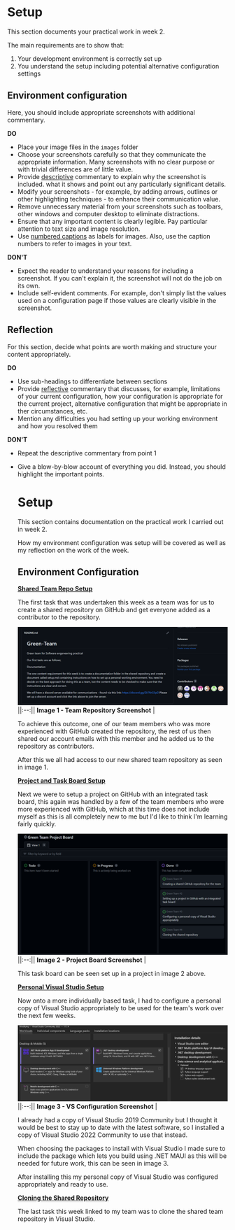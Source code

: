 # Setup

This section documents your practical work in week 2.

The main requirements are to show that:

1. Your development environment is correctly set up
2. You understand the setup including potential alternative configuration settings

## Environment configuration

Here, you should include appropriate screenshots with additional commentary. 

**DO**

* Place your image files in the `images` folder
* Choose your screenshots carefully so that they communicate the appropriate information.
  Many screenshots with no clear purpose or with trivial differences are of little value.
* Provide <ins>descriptive</ins> commentary to explain why the screenshot is included. 
  what it shows and point out any particularly significant details.
* Modify your screenshots - for example, by adding arrows, outlines or other highlighting 
  techniques - to enhance their communication value.
* Remove unnecessary material from your screenshots such as toolbars, other windows and 
  computer desktop to eliminate distractions.
* Ensure that any important content is clearly legible. Pay particular attention to text
  size and image resolution.
* Use [numbered captions](https://towardsdev.com/3-ways-to-add-a-caption-to-an-image-using-markdown-f2ca30562be6) 
  as labels for images. Also, use the caption numbers to refer to images in your text.

**DON'T**

* Expect the reader to understand your reasons for including a screenshot. If you can't
  explain it, the screenshot will not do the job on its own.
* Include self-evident comments. For example, don't simply list the values used on a
  configuration page if those values are clearly visible in the screenshot.

## Reflection

For this section, decide what points are worth making and structure your content 
appropriately.

**DO**

* Use sub-headings to differentiate between sections
* Provide <ins>reflective</ins> commentary that discusses, for example, limitations of
  your current configuration, how your configuration is appropriate for the current 
  project, alternative configuration that might be appropriate in ther circumstances, 
  etc.
* Mention any difficulties you had setting up your working environment and how you 
  resolved them

**DON'T**

* Repeat the descriptive commentary from point 1
* Give a blow-by-blow account of everything you did. Instead, you should highlight 
  the important points.

  # Setup

  This section contains documentation on the practical work I carried out in week 2.

  How my environment configuration was setup will be covered as well as my reflection on the work of the week.

  ## Environment Configuration

  <ins>**Shared Team Repo Setup**<ins>
  
  The first task that was undertaken this week as a team was for us to create a shared repository on GitHub and get everyone added as a contributor to the repository.

  ![Team Repository Screenshot](https://github.com/Darmit2003/SE_Portfolio/blob/main/images/teamRepo.png) 
  ||:--:|| <b>Image 1 - Team Repository Screenshot</b> |

  To achieve this outcome, one of our team members who was more experienced with GitHub created the repository, the rest of us then shared our account emails with this member and he added us to the repository as contributors.

  After this we all had access to our new shared team repository as seen in image 1.

  <ins>**Project and Task Board Setup**<ins>
  
  Next we were to setup a project on GitHub with an integrated task board, this again was handled by a few of the team members who were more experienced with GitHub, which at this time does not include myself as this is all completely new to me but I'd like to think I'm learning fairly quickly.

  ![Project Board Screenshot](https://github.com/Darmit2003/SE_Portfolio/blob/main/images/projectBoard.png) 
  ||:--:|| <b>Image 2 - Project Board Screenshot</b> |
  
  This task board can be seen set up in a project in image 2 above.

  <ins>**Personal Visual Studio Setup**<ins>

  Now onto a more individually based task, I had to configure a personal copy of Visual Studio appropriately to be used for the team's work over the next few weeks.

  ![VS Configuration Screenshot](https://github.com/Darmit2003/SE_Portfolio/blob/main/images/vsConfiguration.png) 
  ||:--:|| <b>Image 3 - VS Configuration Screenshot</b> |

  I already had a copy of Visual Studio 2019 Community but I thought it would be best to stay up to date with the latest software, so I installed a copy of Visual Studio 2022 Community to use that instead.

  When choosing the packages to install with Visual Studio I made sure to include the package which lets you build using .NET MAUI as this will be needed for future work, this can be seen in image 3.

  After installing this my personal copy of Visual Studio was configured appropriately and ready to use.

  <ins>**Cloning the Shared Repository**<ins>

  The last task this week linked to my team was to clone the shared team repository in Visual Studio.

